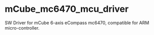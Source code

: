 # mCube_mc6470_mcu_driver
SW Driver for mCube 6-axis eCompass mc6470, compatible for ARM micro-controller.
